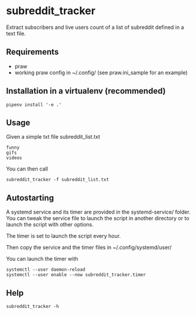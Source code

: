 # subreddit_tracker

Extract subscribers and live users count of a list of subreddit defined in a text file.

## Requirements

- praw
- working praw config in ~/.config/ (see praw.ini_sample for an example)

## Installation in a virtualenv (recommended)

```
pipenv install '-e .'
```

## Usage

Given a simple txt file subreddit_list.txt

```
funny
gifs
videos
```

You can then call

```
subreddit_tracker -f subreddit_list.txt
```

## Autostarting

A systemd service and its timer are provided in the systemd-service/ folder. You can tweak the service file to launch the script in another directory or to launch the script with other options.

The timer is set to launch the script every hour.

Then copy the service and the timer files in ~/.config/systemd/user/

You can launch the timer with

```
systemctl --user daemon-reload
systemctl --user enable --now subreddit_tracker.timer
```

## Help

```
subreddit_tracker -h
```

```
```
